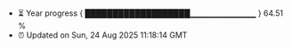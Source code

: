 - ⏳ Year progress { ███████████████████▁▁▁▁▁▁▁▁▁▁▁ } 64.51 %
- ⏰ Updated on Sun, 24 Aug 2025 11:18:14 GMT

